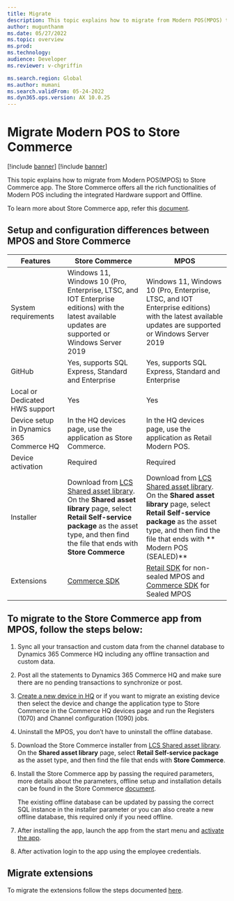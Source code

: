 ```yaml
---
title: Migrate
description: This topic explains how to migrate from Modern POS(MPOS) to Store Commerce app.
author: mugunthanm
ms.date: 05/27/2022
ms.topic: overview
ms.prod: 
ms.technology: 
audience: Developer
ms.reviewer: v-chgriffin

ms.search.region: Global
ms.author: mumani
ms.search.validFrom: 05-24-2022
ms.dyn365.ops.version: AX 10.0.25
---
```


# Migrate Modern POS to Store Commerce

[!include [banner](../../includes/banner.md)]
[!include [banner](../../includes/preview-banner.md)]

This topic explains how to migrate from Modern POS(MPOS) to Store Commerce app. The Store Commerce offers all the rich functionalities of Modern POS including the integrated Hardware support and Offline.

To learn more about Store Commerce app, refer this [document](https://aka.ms/StoreCommerceDoc).

## Setup and configuration differences between MPOS and Store Commerce

| Features | Store Commerce | MPOS |
| ------ | ------ |------ |
| System requirements | Windows 11, Windows 10 (Pro, Enterprise, LTSC, and IOT Enterprise editions) with the latest available updates are supported or Windows Server 2019 | 	Windows 11, Windows 10 (Pro, Enterprise, LTSC, and IOT Enterprise editions) with the latest available updates are supported or Windows Server 2019 |
| GitHub | Yes, supports SQL Express, Standard and Enterprise | Yes, supports SQL Express, Standard and Enterprise |
| Local or Dedicated HWS support | Yes | Yes |	
| Device setup in Dynamics 365 Commerce HQ | 	In the HQ devices page, use the application as Store Commerce. | In the HQ devices page, use the application as Retail Modern POS. |
| Device activation | Required | Required |
| Installer | Download from [LCS Shared asset library](https://lcs.dynamics.com/V2/SharedAssetLibrary). On the **Shared asset library** page, select **Retail Self-service package** as the asset type, and then find the file that ends with **Store Commerce** | 	Download from [LCS Shared asset library](https://lcs.dynamics.com/V2/SharedAssetLibrary). On the **Shared asset library** page, select **Retail Self-service package** as the asset type, and then find the file that ends with ** Modern POS (SEALED)** |
| Extensions | 	[Commerce SDK]( https://github.com/microsoft/Dynamics365Commerce.InStore) | [Retail SDK](../retail-sdk/retail-sdk-overview.md) for non-sealed MPOS and [Commerce SDK]( https://github.com/microsoft/Dynamics365Commerce.InStore) for Sealed MPOS |
	
## To migrate to the Store Commerce app from MPOS, follow the steps below:

1.	Sync all your transaction and custom data from the channel database to Dynamics 365 Commerce HQ including any offline transaction and custom data.
2.	Post all the statements to Dynamics 365 Commerce HQ and make sure there are no pending transactions to synchronize or post.
3.	[Create a new device in HQ](../../tasks/create-associate-device.md) or if you want to migrate an existing device then select the device and change the application type to Store Commerce in the Commerce HQ devices page and run the Registers (1070) and Channel configuration (1090) jobs.
4.	Uninstall the MPOS, you don’t have to uninstall the offline database.
5.	Download the Store Commerce installer from [LCS Shared asset library](https://lcs.dynamics.com/V2/SharedAssetLibrary). On the **Shared asset library** page, select **Retail Self-service package** as the asset type, and then find the file that ends with **Store Commerce**.
6.	Install the Store Commerce app by passing the required parameters, more details about the parameters, offline setup and installation details can be found in the Store Commerce [document](https://aka.ms/StoreCommerceDoc). 

    The existing offline database can be updated by passing the correct SQL instance in the installer parameter or you can also create a new offline database, this required only if you need offline.

7.	After installing the app, launch the app from the start menu and [activate the app](../retail-device-activation.md).
8.	After activation login to the app using the employee credentials.

## Migrate extensions

To migrate the extensions follow the steps documented [here](migrate-pos-extension.md).
